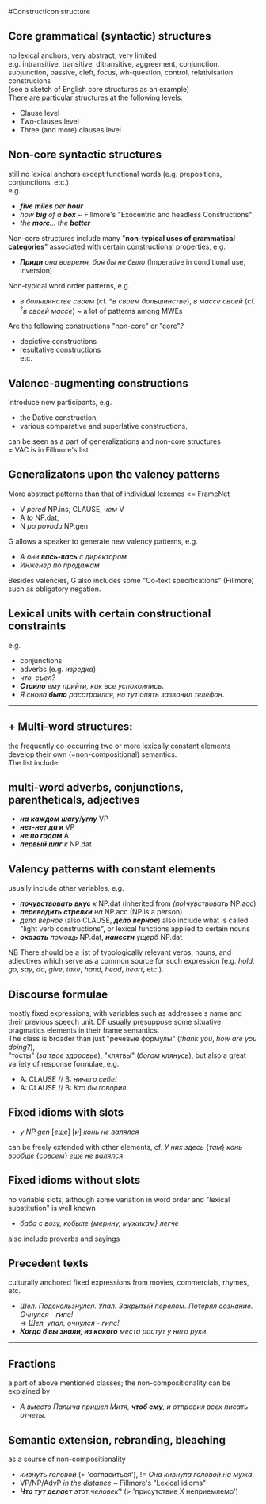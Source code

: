 #Constructicon structure

## Core grammatical (syntactic) structures
no lexical anchors, very abstract, very limited<br/>
e.g. intransitive, transitive, ditransitive, aggreement, conjunction, subjunction, passive, cleft, focus, wh-question, control, relativisation construcions<br/>
(see a sketch of English core structures as an example)<br/>
There are particular structures at the following levels:<br>
* Clause level<br/>
* Two-clauses level<br/>
* Three (and more) clauses level<br/>

## Non-core syntactic structures
still no lexical anchors except functional words (e.g. prepositions, conjunctions, etc.)<br/>
e.g.<br> 
* _**five miles** per **hour**_ <br/> 
* _how **big** of a **box**_ ~ Fillmore's "Exocentric and headless Constructions" <br/>
* _the **more**... the **better**_

Non-core structures include many "**non-typical uses of grammatical categories**" associated with certain constructional properties, e.g.<br/>
* _**Приди** она вовремя, боя бы не было_ (Imperative in conditional use, inversion)<br />

Non-typical word order patterns, e.g.<br />
* _в большинстве своем_ (cf. \*_в своем большинстве_), _в массе своей_ (cf. <sup>?</sup>_в своей массе_) ~ a lot of patterns among MWEs<br/>

Are the following constructions "non-core" or "core"?<br/>
* depictive constructions<br/>
* resultative constructions<br/>
etc.<br/>

## Valence-augmenting constructions
introduce new participants, e.g. <br/>
* the Dative construction, <br/>
* various comparative and superlative constructions, <br/>

can be seen as a part of generalizations and non-core structures</br>
= VAC is in Fillmore's list

## Generalizatons upon the valency patterns
More abstract patterns than that of individual lexemes  <= FrameNet<br/> 
* V _pered_ NP.ins, CLAUSE, _чем_ V<br/>
* A _to_ NP.dat, <br/>
* N _po povodu_ NP.gen<br/>

G allows a speaker to generate new valency patterns, e.g.<br/>
* _А они **вась-вась** с директором_ <br/>
* _Инженер по продажам_<br/>

Besides valencies, G also includes some "Co-text specifications" (Fillmore) such as obligatory negation.

## Lexical units with certain constructional constraints
e.g.<br/> 
* conjunctions<br/>
* adverbs (e.g. _изредка_)
* _что, съел?_
* _**Стоило** ему прийти, как все успокоились_.
* _Я снова **было** расстроился, но тут опять зазвонил телефон_.

-------
## + Multi-word structures:
the frequently co-occurring two or more lexically constant elements develop their own (=non-compositional) semantics. <br/>
The list include:

## multi-word adverbs, conjunctions, parentheticals, adjectives
* _**на** **каждом** **шагу**_/_**углу**_ VP
* _**нет-нет да и**_ VP
* _**не по годам**_ A
* _**первый** **шаг** к_ NP.dat

## Valency patterns with constant elements
usually include other variables, e.g. <br/>
* _**почувствовать** **вкус** к_ NP.dat (inherited from _(по)чувствовать_ NP.acc)
* _**переводить** **стрелки** на_ NP.acc (NP is a person)
* _дело верное_ (also CLAUSE, _**дело** **верное**_)
also include what is called "light verb constructions", or lexical functions applied to certain nouns
* _**оказать** помощь_ NP.dat, _**нанести** ущерб_ NP.dat

NB There should be a list of typologically relevant verbs, nouns, and adjectives which serve as a common source for such expression (e.g. _hold_, _go_, _say_, _do_, _give_, _take_, _hand_, _head_, _heart_, etc.).

## Discourse formulae
mostly fixed expressions, with variables such as addressee's name and their previous speech unit. 
DF usually presuppose some situative pragmatics elements in their frame semantics.<br/>
The class is broader than just "речевые формулы" (_thank you_, _how are you doing?_),<br/>
"тосты" (_за твое здоровье_), "клятвы" (_богом клянусь_), but also a great variety of response formulae, 
e.g. <br/>
* A: CLAUSE // B: _ничего себе!_
* A: CLAUSE // B: _Кто бы говорил._

## Fixed idioms with slots
* _у NP.gen_ [_еще_] [_и_] _конь не валялся_ <br/>

can be freely extended with other elements, cf. _У них здесь_ {_там_} _конь вообще_ {_совсем_} _еще не валялся_.

## Fixed idioms without slots
no variable slots, although some variation in word order and "lexical substitution" is well known <br/>
* _баба с возу, кобыле {мерину, мужикам} легче_

also include proverbs and sayings

## Precedent texts
culturally anchored fixed expressions from movies, commercials, rhymes, etc.
* _Шел. Подскользнулся. Упал. Закрытый перелом. Потерял сознание. Очнулся - гипс!_<br/>
 => _Шел, упал, очнулся - гипс!_
* _**Когда б вы знали, из какого** места растут у него руки_.
 
------
## Fractions
a part of above mentioned classes; the non-compositionality can be explained by 
* _А вместо Палыча пришел Митя, **чтоб ему**, и отправил всех писать отчеты_.

## Semantic extension, rebranding, bleaching
as a sourse of non-compositionality
* _кивнуть головой_ (> 'согласиться'), != _Она кивнула головой на мужа_.
* VP/NP/AdvP _in the distance_ ~ Fillmore's "Lexical idioms"
* _**Что тут делает** этот человек_? (> 'присутствие X неприемлемо')
